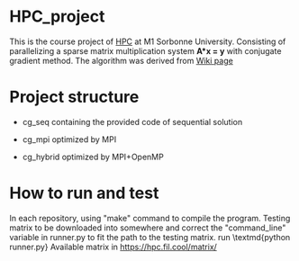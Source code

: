 # HPC_project
This is the course project of [HPC](https://cbouilla.github.io/HPC.html) at M1 Sorbonne University. Consisting of parallelizing a sparse matrix multiplication system **A\*x = y** with conjugate gradient method. The algorithm was derived from [Wiki page](https://en.wikipedia.org/wiki/Conjugate_gradient_method)

# Project structure
* cg_seq 
containing the provided code of sequential solution

* cg_mpi
optimized by MPI

* cg_hybrid
optimized by MPI+OpenMP

# How to run and test
In each repository, using "make" command to compile the program. Testing matrix to be downloaded into somewhere and correct the "command_line" variable in runner.py to fit the path to the testing matrix. run \textmd{python runner.py}
Available matrix in https://hpc.fil.cool/matrix/
